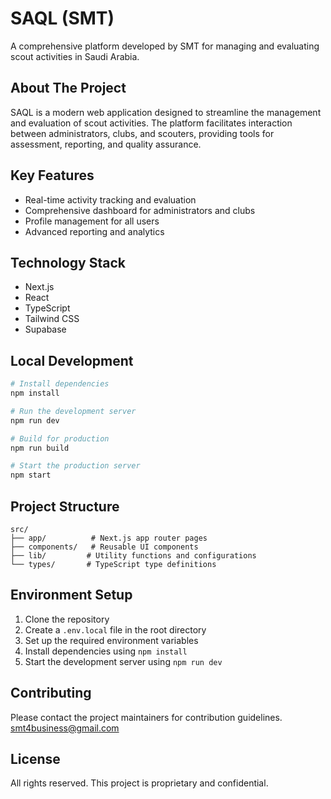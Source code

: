 # SAQL (SMT)

A comprehensive platform developed by SMT for managing and evaluating scout activities in Saudi Arabia.

## About The Project

SAQL is a modern web application designed to streamline the management and evaluation of scout activities. The platform facilitates interaction between administrators, clubs, and scouters, providing tools for assessment, reporting, and quality assurance.

## Key Features


- Real-time activity tracking and evaluation
- Comprehensive dashboard for administrators and clubs
- Profile management for all users
- Advanced reporting and analytics

## Technology Stack

- Next.js
- React
- TypeScript
- Tailwind CSS
- Supabase

## Local Development

```bash
# Install dependencies
npm install

# Run the development server
npm run dev

# Build for production
npm run build

# Start the production server
npm start
```

## Project Structure

```
src/
├── app/          # Next.js app router pages
├── components/   # Reusable UI components
├── lib/         # Utility functions and configurations
└── types/       # TypeScript type definitions
```

## Environment Setup

1. Clone the repository
2. Create a `.env.local` file in the root directory
3. Set up the required environment variables
4. Install dependencies using `npm install`
5. Start the development server using `npm run dev`

## Contributing

Please contact the project maintainers for contribution guidelines.
smt4business@gmail.com

## License

All rights reserved. This project is proprietary and confidential.
